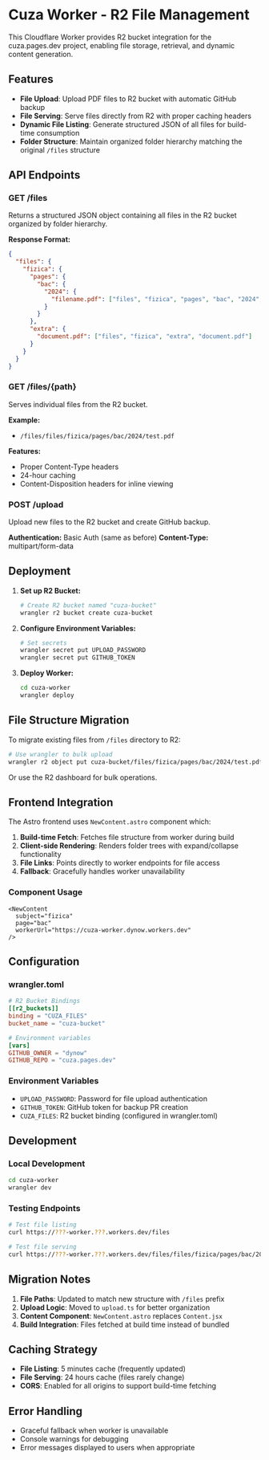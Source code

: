 # Cuza Worker - R2 File Management

This Cloudflare Worker provides R2 bucket integration for the cuza.pages.dev project, enabling file storage, retrieval, and dynamic content generation.

## Features

- **File Upload**: Upload PDF files to R2 bucket with automatic GitHub backup
- **File Serving**: Serve files directly from R2 with proper caching headers
- **Dynamic File Listing**: Generate structured JSON of all files for build-time consumption
- **Folder Structure**: Maintain organized folder hierarchy matching the original `/files` structure

## API Endpoints

### GET /files
Returns a structured JSON object containing all files in the R2 bucket organized by folder hierarchy.

**Response Format:**
```json
{
  "files": {
    "fizica": {
      "pages": {
        "bac": {
          "2024": {
            "filename.pdf": ["files", "fizica", "pages", "bac", "2024", "filename.pdf"]
          }
        }
      },
      "extra": {
        "document.pdf": ["files", "fizica", "extra", "document.pdf"]
      }
    }
  }
}
```

### GET /files/{path}
Serves individual files from the R2 bucket.

**Example:**
- `/files/files/fizica/pages/bac/2024/test.pdf`

**Features:**
- Proper Content-Type headers
- 24-hour caching
- Content-Disposition headers for inline viewing

### POST /upload
Upload new files to the R2 bucket and create GitHub backup.

**Authentication:** Basic Auth (same as before)
**Content-Type:** multipart/form-data

## Deployment

1. **Set up R2 Bucket:**
   ```bash
   # Create R2 bucket named "cuza-bucket"
   wrangler r2 bucket create cuza-bucket
   ```

2. **Configure Environment Variables:**
   ```bash
   # Set secrets
   wrangler secret put UPLOAD_PASSWORD
   wrangler secret put GITHUB_TOKEN
   ```

3. **Deploy Worker:**
   ```bash
   cd cuza-worker
   wrangler deploy
   ```

## File Structure Migration

To migrate existing files from `/files` directory to R2:

```bash
# Use wrangler to bulk upload
wrangler r2 object put cuza-bucket/files/fizica/pages/bac/2024/test.pdf --file ./files/fizica/pages/bac/2024/test.pdf
```

Or use the R2 dashboard for bulk operations.

## Frontend Integration

The Astro frontend uses `NewContent.astro` component which:

1. **Build-time Fetch**: Fetches file structure from worker during build
2. **Client-side Rendering**: Renders folder trees with expand/collapse functionality
3. **File Links**: Points directly to worker endpoints for file access
4. **Fallback**: Gracefully handles worker unavailability

### Component Usage

```astro
<NewContent 
  subject="fizica" 
  page="bac" 
  workerUrl="https://cuza-worker.dynow.workers.dev" 
/>
```

## Configuration

### wrangler.toml
```toml
# R2 Bucket Bindings
[[r2_buckets]]
binding = "CUZA_FILES"
bucket_name = "cuza-bucket"

# Environment variables
[vars]
GITHUB_OWNER = "dynow"
GITHUB_REPO = "cuza.pages.dev"
```

### Environment Variables

- `UPLOAD_PASSWORD`: Password for file upload authentication
- `GITHUB_TOKEN`: GitHub token for backup PR creation
- `CUZA_FILES`: R2 bucket binding (configured in wrangler.toml)

## Development

### Local Development
```bash
cd cuza-worker
wrangler dev
```

### Testing Endpoints
```bash
# Test file listing
curl https://???-worker.???.workers.dev/files

# Test file serving
curl https://???-worker.???.workers.dev/files/files/fizica/pages/bac/2024/test.pdf
```

## Migration Notes

1. **File Paths**: Updated to match new structure with `/files` prefix
2. **Upload Logic**: Moved to `upload.ts` for better organization
3. **Content Component**: `NewContent.astro` replaces `Content.jsx`
4. **Build Integration**: Files fetched at build time instead of bundled

## Caching Strategy

- **File Listing**: 5 minutes cache (frequently updated)
- **File Serving**: 24 hours cache (files rarely change)
- **CORS**: Enabled for all origins to support build-time fetching

## Error Handling

- Graceful fallback when worker is unavailable
- Console warnings for debugging
- Error messages displayed to users when appropriate
